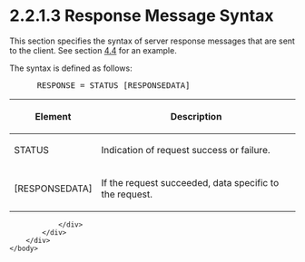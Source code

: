 <html dir="LTR" xmlns:mshelp="http://msdn.microsoft.com/mshelp" xmlns:ddue="http://ddue.schemas.microsoft.com/authoring/2003/5" xmlns:xlink="http://www.w3.org/1999/xlink" xmlns:tool="http://www.microsoft.com/tooltip">
    <head>
        <meta http-equiv="Content-Type" content="text/html; CHARSET=utf-8"></meta>
        <meta name="save" content="history"></meta>
        <title>2.2.1.3 Response Message Syntax</title>
        <xml>
            <mshelp:toctitle title="2.2.1.3 Response Message Syntax"></mshelp:toctitle>
            <mshelp:rltitle title="[MS-SSAS8]: Response Message Syntax"></mshelp:rltitle>
            <mshelp:keyword index="A" term="34c425c0-485f-476a-9dbe-3cf017858602"></mshelp:keyword>
            <mshelp:attr name="DCSext.ContentType" value="open specification"></mshelp:attr>
            <mshelp:attr name="AssetID" value="34c425c0-485f-476a-9dbe-3cf017858602"></mshelp:attr>
            <mshelp:attr name="TopicType" value="kbRef"></mshelp:attr>
            <mshelp:attr name="DCSext.Title" value="[MS-SSAS8]: Response Message Syntax" />
        </xml>
    </head>
    <body>
        <div id="header">
            <h1 class="heading">2.2.1.3 Response Message Syntax</h1>
        </div>
        <div id="mainSection">
            <div id="mainBody">
                <div id="allHistory" class="saveHistory"></div>
                <div id="sectionSection0" class="section" name="collapseableSection">
                    

<p>This section specifies the syntax of server response
messages that are sent to the client. See section <a href="41118600-f316-4b84-a32c-3d704626acb5.md">4.4</a> for an example.</p>

<p>The syntax is defined as follows:           </p>

<dl>
<dd>
<div><pre> RESPONSE = STATUS [RESPONSEDATA] 
</pre></div>
</dd></dl>

<table>
 <thead>
  <tr>
   <th>
   <p>Element</p>
   </th>
   <th>
   <p>Description</p>
   </th>
  </tr>
 </thead>
 <tr>
  <td>
  <p>STATUS</p>
  </td>
  <td>
  <p>Indication of request success or failure.</p>
  </td>
 </tr>
 <tr>
  <td>
  <p>[RESPONSEDATA]</p>
  </td>
  <td>
  <p>If the request succeeded, data specific to the
  request.</p>
  </td>
 </tr>
</table>

<p> </p>


                </div>
            </div>
        </div>
    </body>
</html>